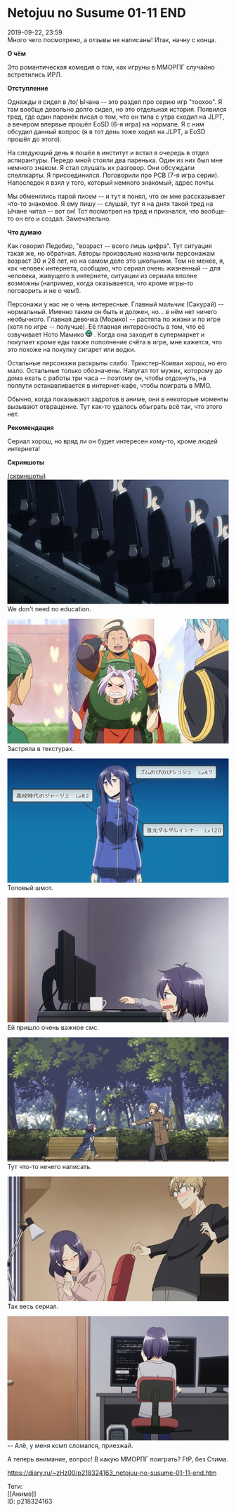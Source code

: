 Netojuu no Susume 01-11 END
============================

   
 2019-09-22, 23:59   
  Много чего посмотрено, а отзывы не написаны! Итак, начну с конца.   
   
  **О чём**    
   
 Это романтическая комедия о том, как игруны в ММОРПГ случайно встретились ИРЛ.   
   
  **Отступление**    
   
 Однажды я сидел в /to/ Ычана -- это раздел про серию игр "тоохоо". Я там вообще довольно долго сидел, но это отдельная история. Появился тред, где один паренёк писал о том, что он типа с утра сходил на JLPT, а вечером впервые прошёл EoSD (6-я игра) на нормале. Я с ним обсудил данный вопрос (я в тот день тоже ходил на JLPT, а EoSD прошёл до этого).   
   
 На следующий день я пошёл в институт и встал в очередь в отдел аспирантуры. Передо мной стояли два паренька. Один из них был мне немного знаком. Я стал слушать их разговор. Они обсуждали спеллкарты. Я присоединился. Поговорили про PCB (7-я игра серии). Напоследок я взял у того, который немного знакомый, адрес почты.   
   
 Мы обменялись парой писем -- и тут я понял, что он мне рассказывает что-то знакомое. Я ему пишу -- слушай, тут я на днях такой тред на Ычане читал -- вот он! Тот посмотрел на тред и признался, что вообще-то он его и создал. Замечательно.   
   
  **Что думаю**    
   
 Как говорил Педобир, "возраст -- всего лишь цифра". Тут ситуация такая же, но обратная. Авторы произвольно назначили персонажам возраст 30 и 28 лет, но на самом деле это школьники. Тем не менее, я, как человек интернета, сообщаю, что сериал очень жизненный -- для человека, живущего в интернете, ситуации из сериала вполне возможны (например, когда оказывается, что кроме игры-то поговорить и не о чем!).   
   
 Персонажи у нас не о чень интересные. Главный мальчик (Сакурай) -- нормальный. Именно таким он быть и должен, но... в нём нет ничего необычного. Главная девочка (Морико) -- растяпа по жизни и по игре (хотя по игре -- получше). Её главная интересность в том, что её озвучивает Ното Мамико ![:D](pics/1131.gif) . Когда она заходит в супермаркет и покупает кроме еды также пополнение счёта в игре, мне кажется, что это похоже на покупку сигарет или водки.   
   
 Остальные персонажи раскрыты слабо. Трикстер-Коиваи хорош, но его мало. Остальные только обозначены. Напугал тот мужик, которому до дома ехать с работы три часа -- поэтому он, чтобы отдохнуть, на полпути останавливается в интернет-кафе, чтобы поиграть в ММО.   
   
 Обычно, когда показывают задротов в аниме, они в некоторые моменты вызывают отвращение. Тут как-то удалось обыграть всё так, что этого нет.   
   
  **Рекомендация**    
   
 Сериал хорош, но вряд ли он будет интересен кому-то, кроме людей интернета!   
   
  **Скриншоты**    
   
  [(скриншоты)](https://zHz00.diary.ru/p218324163.htm?index=1#linkmore218324163m1)       
  [![](pics/PM34xXrl.png)](https://i.imgur.com/PM34xXr.png)    
 We don't need no education.   
   
  [![](pics/nbsBtQpl.png)](https://i.imgur.com/nbsBtQp.png)    
 Застряла в текстурах.   
   
  [![](pics/wjgfUpRl.png)](https://i.imgur.com/wjgfUpR.png)    
 Топовый шмот.   
   
  [![](pics/mgkSb7tl.png)](https://i.imgur.com/mgkSb7t.png)    
 Ей пришло очень важное смс.   
   
  [![](pics/j04oVv4l.png)](https://i.imgur.com/j04oVv4.png)    
 Тут что-то нечего написать.   
   
  [![](pics/PgjkRpll.png)](https://i.imgur.com/PgjkRpl.png)    
 Так весь сериал.   
   
  [![](pics/4yofdJyl.png)](https://i.imgur.com/4yofdJy.png)    
 -- Алё, у меня комп сломался, приезжай.   
      
   
 А теперь внимание, вопрос! В какую ММОРПГ поиграть? FtP, без Стима.   
    
 <https://diary.ru/~zHz00/p218324163_netojuu-no-susume-01-11-end.htm>   
   
 Теги:   
 [[Аниме]]   
 ID: p218324163